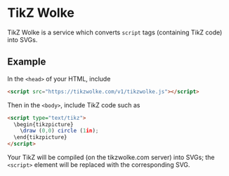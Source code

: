# TikZ Wolke

TikZ Wolke is a service which converts `script` tags (containing TikZ
code) into SVGs.

## Example

In the `<head>` of your HTML, include 
```html
<script src="https://tikzwolke.com/v1/tikzwolke.js"></script>
```
Then in the `<body>`, include TikZ code such as
```html
<script type="text/tikz">
  \begin{tikzpicture}
    \draw (0,0) circle (1in);
  \end{tikzpicture}
</script>
```
Your TikZ will be compiled (on the tikzwolke.com server) into SVGs;
the `<script>` element will be replaced with the corresponding SVG.

